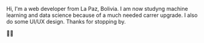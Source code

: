 Hi, I'm a web developer from La Paz, Bolivia. I am now studyng machine learning and data science because of a much needed carrer upgrade. I also do some UI/UX design. Thanks for stopping by.

✌🏾

<!---
andres-guzman/andres-guzman is a ✨ special ✨ repository because its `README.md` (this file) appears on your GitHub profile.
You can click the Preview link to take a look at your changes.
--->
